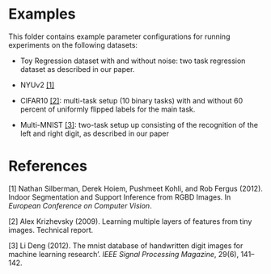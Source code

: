 # Examples

This folder contains example parameter configurations for running experiments on the following datasets:

- Toy Regression dataset with and without noise: two task regression dataset as described in our paper. 

- NYUv2 [[1]](#1)

- CIFAR10 [[2]](#2): multi-task setup (10 binary tasks) with and without 60 percent of uniformly flipped labels for the main task. 

- Multi-MNIST [[3]](#3): two-task setup up consisting of the recognition of the left and right digit, as described in our paper

# References

<a id="1">[1]</a> 
Nathan Silberman, Derek Hoiem, Pushmeet Kohli, and Rob Fergus (2012). 
Indoor Segmentation and Support Inference from RGBD Images. 
In *European Conference on Computer Vision*.

<a id="2">[2]</a> 
Alex Krizhevsky (2009). 
Learning multiple layers of features from tiny images. 
Technical report. 

<a id="3">[3]</a> 
Li Deng (2012). 
The mnist database of handwritten digit images for machine learning research’. 
*IEEE Signal Processing Magazine*, 29(6), 141–142.
